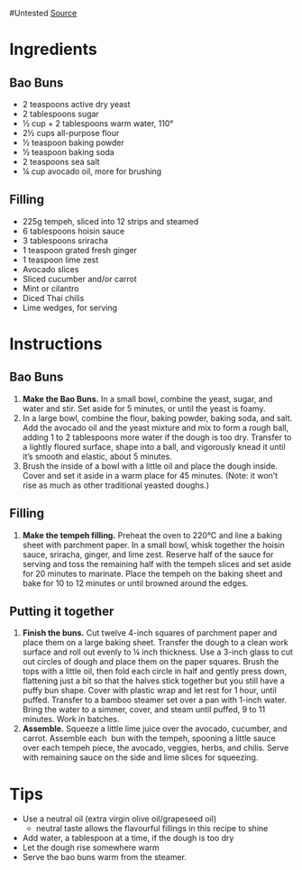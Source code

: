 #Untested 
[Source](https://www.loveandlemons.com/bao-buns/#wprm-recipe-container-44542)
# Ingredients
## Bao Buns
- 2 teaspoons active dry yeast
- 2 tablespoons sugar
- ½ cup + 2 tablespoons warm water, 110°
- 2½ cups all-purpose flour
- ½ teaspoon baking powder
- ½ teaspoon baking soda
- 2 teaspoons sea salt
- ¼ cup avocado oil, more for brushing
## Filling
- 225g tempeh, sliced into 12 strips and steamed
- 6 tablespoons hoisin sauce
- 3 tablespoons sriracha
- 1 teaspoon grated fresh ginger
- 1 teaspoon lime zest
- Avocado slices
- Sliced cucumber and/or carrot
- Mint or cilantro
- Diced Thai chilis
- Lime wedges, for serving
# Instructions

## Bao Buns
1. **Make the Bao Buns.** In a small bowl, combine the yeast, sugar, and water and stir. Set aside for 5 minutes, or until the yeast is foamy.
2. In a large bowl, combine the flour, baking powder, baking soda, and salt. Add the avocado oil and the yeast mixture and mix to form a rough ball, adding 1 to 2 tablespoons more water if the dough is too dry. Transfer to a lightly floured surface, shape into a ball, and vigorously knead it until it’s smooth and elastic, about 5 minutes.
3. Brush the inside of a bowl with a little oil and place the dough inside. Cover and set it aside in a warm place for 45 minutes. (Note: it won’t rise as much as other traditional yeasted doughs.)
## Filling
1. **Make the tempeh filling.** Preheat the oven to 220°C and line a baking sheet with parchment paper. In a small bowl, whisk together the hoisin sauce, sriracha, ginger, and lime zest. Reserve half of the sauce for serving and toss the remaining half with the tempeh slices and set aside for 20 minutes to marinate. Place the tempeh on the baking sheet and bake for 10 to 12 minutes or until browned around the edges.
## Putting it together
1. **Finish the buns.** Cut twelve 4-inch squares of parchment paper and place them on a large baking sheet. Transfer the dough to a clean work surface and roll out evenly to ¼ inch thickness. Use a 3-inch glass to cut out circles of dough and place them on the paper squares. Brush the tops with a little oil, then fold each circle in half and gently press down, flattening just a bit so that the halves stick together but you still have a puffy bun shape. Cover with plastic wrap and let rest for 1 hour, until puffed. Transfer to a bamboo steamer set over a pan with 1-inch water. Bring the water to a simmer, cover, and steam until puffed, 9 to 11 minutes. Work in batches. 
2. **Assemble.** Squeeze a little lime juice over the avocado, cucumber, and carrot. Assemble each  bun with the tempeh, spooning a little sauce over each tempeh piece, the avocado, veggies, herbs, and chilis. Serve with remaining sauce on the side and lime slices for squeezing.

# Tips
- Use a neutral oil (extra virgin olive oil/grapeseed oil)
	- neutral taste allows the flavourful fillings in this recipe to shine
- Add water, a tablespoon at a time, if the dough is too dry
- Let the dough rise somewhere warm
- Serve the bao buns warm from the steamer.